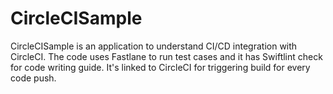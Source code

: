# CircleCISample
CircleCISample is an application to understand CI/CD integration with CircleCI.
The code uses Fastlane to run test cases and it has Swiftlint check for code writing guide.
It's linked to CircleCI for triggering build for every code push.
